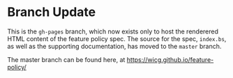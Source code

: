 # Branch Update

This is the `gh-pages` branch, which now exists only to host the renderered
HTML content of the feature policy spec. The source for the spec, `index.bs`,
as well as the supporting documentation, has moved to the `master` branch.

The master branch can be found here, at https://wicg.github.io/feature-policy/
